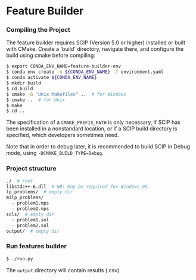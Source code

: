 # Feature Builder


### Compiling the Project

The feature builder requires SCIP (Version 5.0 or higher) installed or built with CMake.
Create a 'build' directory, navigate there, and configure the build using cmake before compiling:

```bash
$ export CONDA_ENV_NAME=feature-builder-env
$ conda env create -n ${CONDA_ENV_NAME} -f environment.yaml
$ conda activate ${CONDA_ENV_NAME}
$ mkdir build
$ cd build
$ cmake -G "Unix Makefiles" ..  # for Windows
$ cmake ..  # for Unix 
$ make
$ cd ..
```

The specification of a `CMAKE_PREFIX_PATH` is only necessary, if SCIP has been installed in a nonstandard location,
or if a SCIP build directory is specified, which developers sometimes need.

Note that in order to debug later, it is recommended to build SCIP in Debug mode, using `-DCMAKE_BUILD_TYPE=Debug`.


### Project structure

```bash
./  # root
libstdc++-6.dll  # NB: May be required for Windows OS
lp_problems/  # empty dir
milp_problems/
  - problem1.mps
  - problem2.mps
sols/  # empty dir
  - problem1.sol
  - problem2.sol
output/  # empty dir
```

### Run features builder
```bash
$ ./run.py
```

The `output` directory will contain results (.csv)
